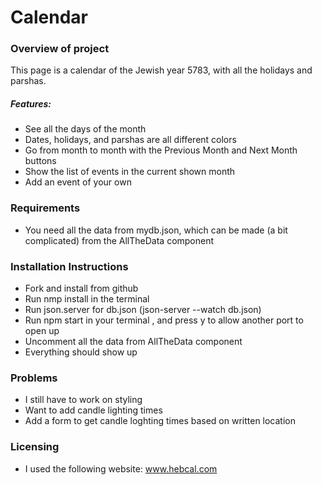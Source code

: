 # Calendar
### Overview of project
This page is a calendar of the Jewish year 5783, with all the holidays and parshas.

##### Features:
   * See all the days of the month
   * Dates, holidays, and parshas are all different colors
   * Go from month to month with the Previous Month and Next Month buttons
   * Show the list of events in the current shown month
   * Add an event of your own

### Requirements
* You need all the data from mydb.json, which can be made (a bit complicated) from the AllTheData component

### Installation Instructions
* Fork and install from github
* Run nmp install in the terminal
* Run json.server for db.json (json-server --watch db.json)
* Run npm start in your terminal , and press y to allow another port to open up
* Uncomment all the data from AllTheData component
* Everything should show up

### Problems
* I still have to work on styling
* Want to add candle lighting times
* Add a form to get candle loghting times based on written location

### Licensing
* I used the following website: 
        www.hebcal.com